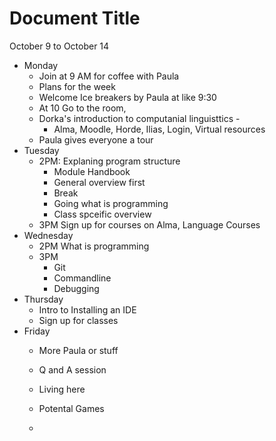 # Document Title


October 9 to October 14

- Monday 
   - Join at 9 AM for coffee with Paula
   - Plans for the week
   - Welcome Ice breakers by Paula at like 9:30
   - At 10 Go to the room, 
   - Dorka's introduction to computanial linguisttics - 
     - Alma, Moodle, Horde, Ilias, Login, Virtual resources
   - Paula gives everyone a tour
- Tuesday 
  - 2PM: Explaning program structure
    - Module Handbook
    - General overview first
    - Break
    - Going what is programming 
    - Class spceific overview
  - 3PM Sign up for courses on Alma, Language Courses
- Wednesday 
  - 2PM What is programming
  - 3PM
    - Git
    - Commandline
    - Debugging
- Thursday
  - Intro to Installing an IDE
  - Sign up for classes
- Friday 
  - More Paula or stuff
  - Q and A session
  - Living here
  - Potental Games

  
  - 


